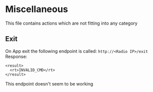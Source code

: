 # Miscellaneous
This file contains actions which are not fitting into any category

## Exit
On App exit the following endpoint is called: ```http://<Radio IP>/exit```
Response:
```
<result>
  <rt>INVALID_CMD</rt>
</result>
```
This endpoint doesn't seem to be working
